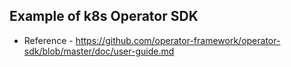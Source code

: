 ## Example of k8s Operator SDK
  
  * Reference - https://github.com/operator-framework/operator-sdk/blob/master/doc/user-guide.md
